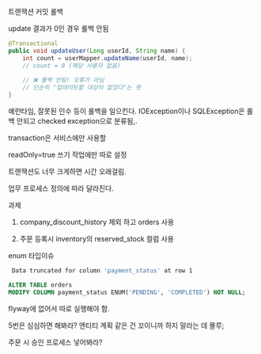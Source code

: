 트랜잭션
커밋 롤백

update 결과가 0인 경우 롤백 안됨
```java
@Transactional  
public void updateUser(Long userId, String name) {  
    int count = userMapper.updateName(userId, name);  
    // count = 0 (해당 사용자 없음)  
  
    // ❌ 롤백 안됨! 오류가 아님  
    // 단순히 "업데이트할 대상이 없었다"는 뜻  
}  
```

예런타임, 잘못된 인수 등이 롤백을 일으킨다.
IOException이나 SQLException은 롤백 안되고 checked exception으로 분류됨,.

transaction은 서비스에만 사용할 

readOnly=true
쓰기 작업에만 따로 설정

트랜잭션도 너무 크게하면 시간 오래걸림.

업무 프로세스 정의에 따라 달라진다.

과제
1. company_discount_history 제외 하고 orders 사용  

2. 주문 등록시 inventory의 reserved_stock 컬럼 사용


enum 타입이슈
```sh
 Data truncated for column 'payment_status' at row 1
```


```sql
ALTER TABLE orders 
MODIFY COLUMN payment_status ENUM('PENDING', 'COMPLETED') NOT NULL;
```
flyway에 없어서
따로 실행해야 함.

5번은 심심하면 해봐라?
엔티티 계획 같은 건 꼬이니까 하지 말라는 데 몰루;

주문 시 승인 프로세스 넣어봐라?

